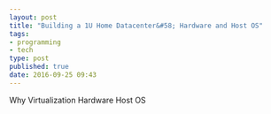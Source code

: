 ```yaml
---
layout: post
title: "Building a 1U Home Datacenter&#58; Hardware and Host OS"
tags:
- programming
- tech
type: post
published: true
date: 2016-09-25 09:43
---
```

Why
Virtualization
Hardware
Host OS
